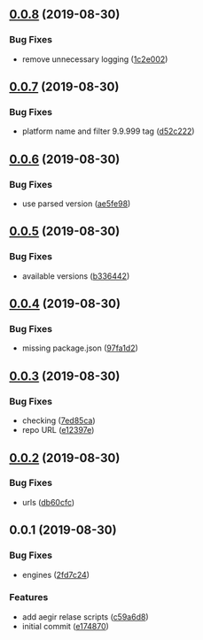 <a name="0.0.8"></a>
## [0.0.8](https://github.com/filecoin-shipyard/npm-go-filecoin-dep/compare/v0.0.7...v0.0.8) (2019-08-30)


### Bug Fixes

* remove unnecessary logging ([1c2e002](https://github.com/filecoin-shipyard/npm-go-filecoin-dep/commit/1c2e002))



<a name="0.0.7"></a>
## [0.0.7](https://github.com/filecoin-shipyard/npm-go-filecoin-dep/compare/v0.0.6...v0.0.7) (2019-08-30)


### Bug Fixes

* platform name and filter 9.9.999 tag ([d52c222](https://github.com/filecoin-shipyard/npm-go-filecoin-dep/commit/d52c222))



<a name="0.0.6"></a>
## [0.0.6](https://github.com/filecoin-shipyard/npm-go-filecoin-dep/compare/v0.0.5...v0.0.6) (2019-08-30)


### Bug Fixes

* use parsed version ([ae5fe98](https://github.com/filecoin-shipyard/npm-go-filecoin-dep/commit/ae5fe98))



<a name="0.0.5"></a>
## [0.0.5](https://github.com/filecoin-shipyard/npm-go-filecoin-dep/compare/v0.0.4...v0.0.5) (2019-08-30)


### Bug Fixes

* available versions ([b336442](https://github.com/filecoin-shipyard/npm-go-filecoin-dep/commit/b336442))



<a name="0.0.4"></a>
## [0.0.4](https://github.com/filecoin-shipyard/npm-go-filecoin-dep/compare/v0.0.3...v0.0.4) (2019-08-30)


### Bug Fixes

* missing package.json ([97fa1d2](https://github.com/filecoin-shipyard/npm-go-filecoin-dep/commit/97fa1d2))



<a name="0.0.3"></a>
## [0.0.3](https://github.com/filecoin-shipyard/npm-go-filecoin-dep/compare/v0.0.2...v0.0.3) (2019-08-30)


### Bug Fixes

* checking ([7ed85ca](https://github.com/filecoin-shipyard/npm-go-filecoin-dep/commit/7ed85ca))
* repo URL ([e12397e](https://github.com/filecoin-shipyard/npm-go-filecoin-dep/commit/e12397e))



<a name="0.0.2"></a>
## [0.0.2](https://github.com/filecoin-shipyard/npm-go-filecoin-dep/compare/v0.0.1...v0.0.2) (2019-08-30)


### Bug Fixes

* urls ([db60cfc](https://github.com/filecoin-shipyard/npm-go-filecoin-dep/commit/db60cfc))



<a name="0.0.1"></a>
## 0.0.1 (2019-08-30)


### Bug Fixes

* engines ([2fd7c24](https://github.com/filecoin-shipyard/npm-go-filecoin-dep/commit/2fd7c24))


### Features

* add aegir relase scripts ([c59a6d8](https://github.com/filecoin-shipyard/npm-go-filecoin-dep/commit/c59a6d8))
* initial commit ([e174870](https://github.com/filecoin-shipyard/npm-go-filecoin-dep/commit/e174870))



